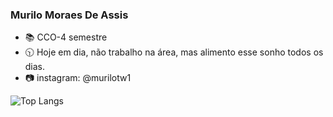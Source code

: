 ### Murilo Moraes De Assis

- 📚 CCO-4 semestre
- 🕥 Hoje em dia, não trabalho na área, mas alimento esse sonho todos os dias.
- 📷 instagram: @murilotw1

 ![Top Langs](https://github-readme-stats.vercel.app/api/top-langs/?username=murilotw123&hide_progress=true)


